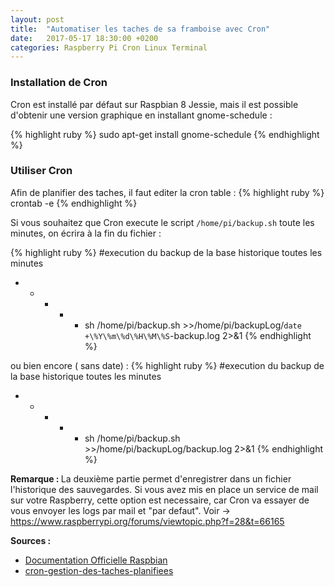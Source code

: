```yaml
---
layout: post
title:  "Automatiser les taches de sa framboise avec Cron"
date:   2017-05-17 18:30:00 +0200
categories: Raspberry Pi Cron Linux Terminal 
---
```


<h3>Installation de Cron</h3>

Cron est installé par défaut sur Raspbian 8 Jessie, mais il est possible d'obtenir une version graphique en installant gnome-schedule :

{% highlight ruby %}
sudo apt-get install gnome-schedule
{% endhighlight %}

<h3>Utiliser Cron</h3>
Afin de planifier des taches, il faut editer la cron table :
{% highlight ruby %}
crontab -e
{% endhighlight %}

Si vous souhaitez que Cron execute le script <code>/home/pi/backup.sh</code> toute les  minutes, on écrira à la fin du fichier :

{% highlight ruby %}
#execution du backup de la base historique toutes les minutes
* * * * * sh /home/pi/backup.sh >>/home/pi/backupLog/`date +\%Y\%m\%d\%H\%M\%S`-backup.log 2>&1
{% endhighlight %}

ou bien encore ( sans date) : 
{% highlight ruby %}
#execution du backup de la base historique toutes les minutes
* * * * * sh /home/pi/backup.sh >>/home/pi/backupLog/backup.log 2>&1
{% endhighlight %}

<strong>Remarque : </strong> La deuxième partie permet d'enregistrer dans un fichier l'historique des sauvegardes. 
Si vous avez mis en place un service de mail sur votre Raspberry, cette option est necessaire, car Cron va essayer de vous envoyer les logs par mail et "par defaut". 
Voir -> <a href="https://www.raspberrypi.org/forums/viewtopic.php?f=28&t=66165" target="_blanck">https://www.raspberrypi.org/forums/viewtopic.php?f=28&t=66165</a>

<strong>Sources :</strong>
<ul>
    <li>
    <a href="https://www.raspberrypi.org/documentation/linux/usage/cron.md" target="_blanck">Documentation Officielle Raspbian </a>
    </li>
    <li>
     <a href="https://technique.arscenic.org/commandes-linux-de-base/article/cron-gestion-des-taches-planifiees" target="_blanck">cron-gestion-des-taches-planifiees</a>
    </li>
</ul>